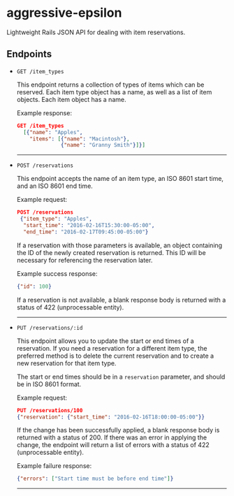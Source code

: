 # aggressive-epsilon

Lightweight Rails JSON API for dealing with item reservations.

## Endpoints

+ `GET /item_types`

  This endpoint returns a collection of types of items which can be reserved. Each item type object has a name, as well as a list of item objects. Each item object has a name.

  Example response:

  ```json
  GET /item_types
    [{"name": "Apples",
      "items": [{"name": "Macintosh"},
                {"name": "Granny Smith"}]}]
  ```

  ---

+ `POST /reservations`

   This endpoint accepts the name of an item type, an ISO 8601 start time, and an ISO 8601 end time.

   Example request:

   ```json
   POST /reservations
    {"item_type": "Apples",
     "start_time": "2016-02-16T15:30:00-05:00",
     "end_time": "2016-02-17T09:45:00-05:00"}
   ```

   If a reservation with those parameters is available, an object containing the ID of the newly created reservation is returned.
   This ID will be necessary for referencing the reservation later.

   Example success response:

   ```json
   {"id": 100}
   ```

   If a reservation is not available, a blank response body is returned with a status of 422 (unprocessable entity).

   ---

+ `PUT /reservations/:id`

   This endpoint allows you to update the start or end times of a reservation.
   If you need a reservation for a different item type, the preferred method is to delete the current reservation
   and to create a new reservation for that item type.

   The start or end times should be in a `reservation` parameter, and should be in ISO 8601 format.

   Example request:

   ```json
   PUT /reservations/100
   {"reservation": {"start_time": "2016-02-16T18:00:00-05:00"}}
   ```

   If the change has been successfully applied, a blank response body is returned with a status of 200.
   If there was an error in applying the change, the endpoint will return a list of errors with a status of 422 (unprocessable entity).

   Example failure response:

   ```json
   {"errors": ["Start time must be before end time"]}
   ```
   ---
